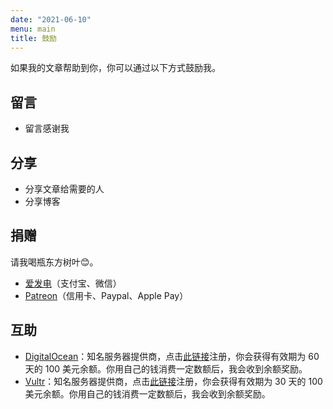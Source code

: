 ```yaml
---
date: "2021-06-10"
menu: main
title: 鼓励
---
```


如果我的文章帮助到你，你可以通过以下方式鼓励我。

## 留言

- 留言感谢我

## 分享

- 分享文章给需要的人
- 分享博客

## 捐赠

请我喝瓶东方树叶😊。

- [爱发电](http://afdian.net/@cyrusyip)（支付宝、微信）
- [Patreon](https://www.patreon.com/cyrusyip)（信用卡、Paypal、Apple Pay）

## 互助

- [DigitalOcean](https://m.do.co/c/4d95dc262e48)：知名服务器提供商，点击[此链接](https://m.do.co/c/4d95dc262e48)注册，你会获得有效期为 60 天的 100 美元余额。你用自己的钱消费一定数额后，我会收到余额奖励。
- [Vultr](https://www.vultr.com/?ref=8913813-6G)：知名服务器提供商，点击[此链接](https://www.vultr.com/?ref=8913813-6G)注册，你会获得有效期为 30 天的 100 美元余额。你用自己的钱消费一定数额后，我会收到余额奖励。
